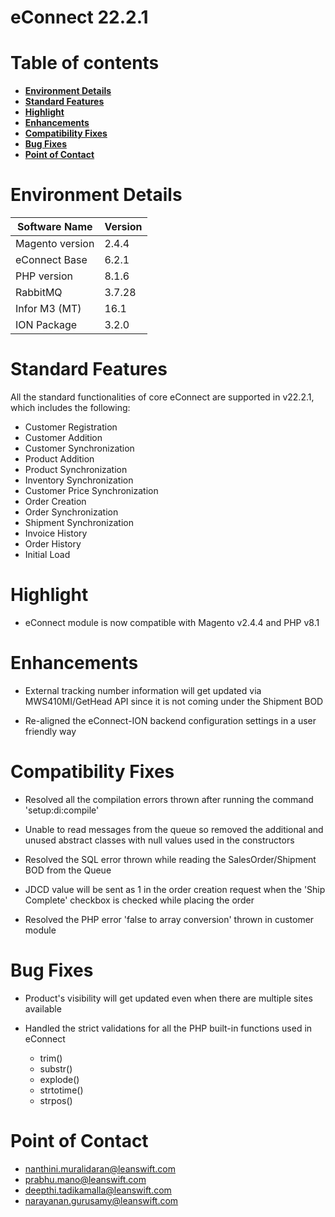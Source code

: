 # **eConnect 22.2.1**

# Table of contents

- [**Environment Details**](#environment-details)
- [**Standard Features**](#standard-features)
- [**Highlight**](#highlight)
- [**Enhancements**](#enhancements)
- [**Compatibility Fixes**](#compatibility-fixes)
- [**Bug Fixes**](#bug-fixes)
- [**Point of Contact**](#point-of-contact)


# **Environment Details**

| **Software Name** | **Version** |
| --- | --- |
| Magento version | 2.4.4 |
| eConnect Base | 6.2.1 |
| PHP version | 8.1.6 |
| RabbitMQ | 3.7.28 |
| Infor M3 (MT) | 16.1 |
| ION Package | 3.2.0 |

# **Standard Features**

All the standard functionalities of core eConnect are supported in v22.2.1, which includes the following:

- Customer Registration
- Customer Addition
- Customer Synchronization
- Product Addition
- Product Synchronization
- Inventory Synchronization
- Customer Price Synchronization
- Order Creation
- Order Synchronization
- Shipment Synchronization
- Invoice History
- Order History
- Initial Load

# **Highlight**

- eConnect module is now compatible with Magento v2.4.4 and PHP v8.1

# **Enhancements**
 
- External tracking number information will get updated via MWS410MI/GetHead API since it is not coming under the Shipment BOD

- Re-aligned the eConnect-ION backend configuration settings in a user friendly way

# **Compatibility Fixes**

- Resolved all the compilation errors thrown after running the command 'setup:di:compile'

- Unable to read messages from the queue so removed the additional and unused abstract classes with null values used in the constructors

- Resolved the SQL error thrown while reading the SalesOrder/Shipment BOD from the Queue

- JDCD value will be sent as 1 in the order creation request when the 'Ship Complete' checkbox is checked while placing the order

- Resolved the PHP error 'false to array conversion' thrown in customer module

# **Bug Fixes**

- Product's visibility will get updated even when there are multiple sites available 

- Handled the strict validations for all the PHP built-in functions used in eConnect
	- trim()
	- substr()
	- explode()
	- strtotime()
	- strpos()

# **Point of Contact**

- [nanthini.muralidaran@leanswift.com](mailto:nanthini.muralidaran@leanswift.com)
- [prabhu.mano@leanswift.com](mailto:prabhu.mano@leanswift.com)
- [deepthi.tadikamalla@leanswift.com](mailto:deepthi.tadikamalla@leanswift.com)
- [narayanan.gurusamy@leanswift.com](mailto:narayanan.gurusamy@leanswift.com)
